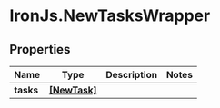 # IronJs.NewTasksWrapper

## Properties
Name | Type | Description | Notes
------------ | ------------- | ------------- | -------------
**tasks** | [**[NewTask]**](NewTask.md) |  | 


